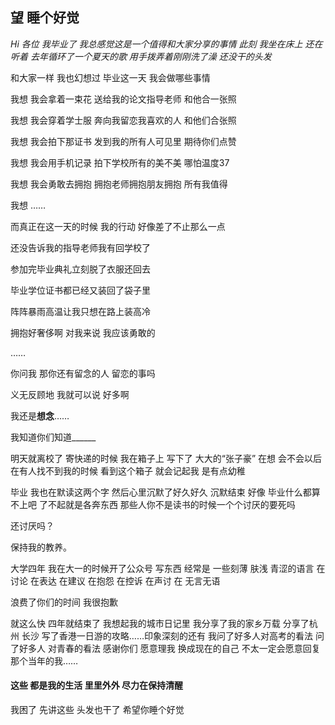 ## 望 睡个好觉

*Hi 各位 我毕业了 我总感觉这是一个值得和大家分享的事情 此刻 我坐在床上 还在听着 去年循环了一个夏天的歌 用手拨弄着刚刚洗了澡 还没干的头发* 



和大家一样 我也幻想过 毕业这一天 我会做哪些事情 

我想 我会拿着一束花 送给我的论文指导老师 和他合一张照 

我想 我会穿着学士服 奔向我留恋我喜欢的人 和他们合张照

我想 我会拍下那证书 发到我的所有人可见里 期待你们点赞

我想 我会用手机记录 拍下学校所有的美不美 哪怕温度37

我想 我会勇敢去拥抱 拥抱老师拥抱朋友拥抱 所有我值得

我想 ……



而真正在这一天的时候 我的行动 好像差了不止那么一点



还没告诉我的指导老师我有回学校了

参加完毕业典礼立刻脱了衣服还回去

毕业学位证书都已经又装回了袋子里

阵阵暴雨高温让我只想在路上装高冷

拥抱好奢侈啊 对我来说 我应该勇敢的

……



你问我 那你还有留念的人 留恋的事吗

义无反顾地 我就可以说 好多啊

我还是**想念**……

我知道你们知道______



明天就离校了 寄快递的时候 我在箱子上 写下了 大大的“张子豪” 在想 会不会以后 在有人找不到我的时候 看到这个箱子 就会记起我 是有点幼稚



毕业 我也在默读这两个字 然后心里沉默了好久好久 沉默结束 好像 毕业什么都算不上吧 了不起就是各奔东西 那些人你不是读书的时候一个个讨厌的要死吗



还讨厌吗？

保持我的教养。



大学四年 我在大一的时候开了公众号 写东西 经常是 一些刻薄 肤浅 青涩的语言 在讨论 在表达 在建议 在抱怨 在控诉 在声讨 在 无言无语

浪费了你们的时间 我很抱歉 

就这么快 四年就结束了 我想起我的城市日记里 我分享了我的家乡万载 分享了杭州 长沙 写了香港一日游的攻略……印象深刻的还有 我问了好多人对高考的看法 问了好多人 对青春的看法 感谢你们 愿意理我 换成现在的自己 不太一定会愿意回复那个当年的我……



#### 这些 都是我的生活 里里外外 尽力在保持清醒



我困了 先讲这些 头发也干了 希望你睡个好觉


  